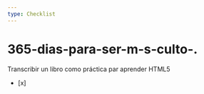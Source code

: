 ```yaml
---
type: Checklist
---
```


# 365-dias-para-ser-m-s-culto-.

Transcribir un libro como práctica par aprender HTML5
- [x] 
